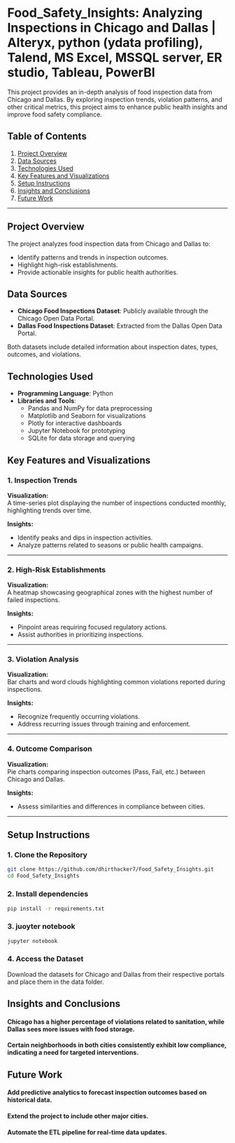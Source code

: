 # Food_Safety_Insights: Analyzing Inspections in Chicago and Dallas | Alteryx, python (ydata profiling), Talend, MS Excel, MSSQL server, ER studio, Tableau, PowerBI

This project provides an in-depth analysis of food inspection data from Chicago and Dallas. By exploring inspection trends, violation patterns, and other critical metrics, this project aims to enhance public health insights and improve food safety compliance.  

## Table of Contents  
1. [Project Overview](#project-overview)  
2. [Data Sources](#data-sources)  
3. [Technologies Used](#technologies-used)  
4. [Key Features and Visualizations](#key-features-and-visualizations)  
5. [Setup Instructions](#setup-instructions)  
6. [Insights and Conclusions](#insights-and-conclusions)  
7. [Future Work](#future-work)  

---

## Project Overview  
The project analyzes food inspection data from Chicago and Dallas to:  
- Identify patterns and trends in inspection outcomes.  
- Highlight high-risk establishments.  
- Provide actionable insights for public health authorities.  

## Data Sources  
- **Chicago Food Inspections Dataset**: Publicly available through the Chicago Open Data Portal.  
- **Dallas Food Inspections Dataset**: Extracted from the Dallas Open Data Portal.  

Both datasets include detailed information about inspection dates, types, outcomes, and violations.  

## Technologies Used  
- **Programming Language**: Python  
- **Libraries and Tools**:  
  - Pandas and NumPy for data preprocessing  
  - Matplotlib and Seaborn for visualizations  
  - Plotly for interactive dashboards  
  - Jupyter Notebook for prototyping  
  - SQLite for data storage and querying  

## Key Features and Visualizations  

### 1. Inspection Trends  
**Visualization:**  
A time-series plot displaying the number of inspections conducted monthly, highlighting trends over time.  

**Insights:**  
- Identify peaks and dips in inspection activities.  
- Analyze patterns related to seasons or public health campaigns.  

---

### 2. High-Risk Establishments  
**Visualization:**  
A heatmap showcasing geographical zones with the highest number of failed inspections.  

**Insights:**  
- Pinpoint areas requiring focused regulatory actions.  
- Assist authorities in prioritizing inspections.  

---

### 3. Violation Analysis  
**Visualization:**  
Bar charts and word clouds highlighting common violations reported during inspections.  

**Insights:**  
- Recognize frequently occurring violations.  
- Address recurring issues through training and enforcement.  

---

### 4. Outcome Comparison  
**Visualization:**  
Pie charts comparing inspection outcomes (Pass, Fail, etc.) between Chicago and Dallas.  

**Insights:**  
- Assess similarities and differences in compliance between cities.  

---

## Setup Instructions  

### 1. Clone the Repository  
```bash  
git clone https://github.com/dhirthacker7/Food_Safety_Insights.git  
cd Food_Safety_Insights
```

### 2. Install dependencies
```bash
pip install -r requirements.txt
```

### 3. juoyter notebook
```bash
jupyter notebook  
```

### 4. Access the Dataset
Download the datasets for Chicago and Dallas from their respective portals and place them in the data folder.

## Insights and Conclusions
#### Chicago has a higher percentage of violations related to sanitation, while Dallas sees more issues with food storage.
#### Certain neighborhoods in both cities consistently exhibit low compliance, indicating a need for targeted interventions.

## Future Work
#### Add predictive analytics to forecast inspection outcomes based on historical data.
#### Extend the project to include other major cities.
#### Automate the ETL pipeline for real-time data updates.

